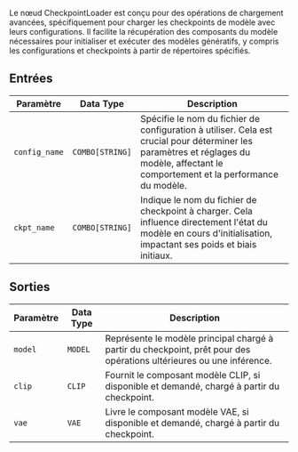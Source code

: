 Le nœud CheckpointLoader est conçu pour des opérations de chargement avancées, spécifiquement pour charger les checkpoints de modèle avec leurs configurations. Il facilite la récupération des composants du modèle nécessaires pour initialiser et exécuter des modèles génératifs, y compris les configurations et checkpoints à partir de répertoires spécifiés.

## Entrées

| Paramètre    | Data Type | Description |
|--------------|--------------|-------------|
| `config_name` | `COMBO[STRING]` | Spécifie le nom du fichier de configuration à utiliser. Cela est crucial pour déterminer les paramètres et réglages du modèle, affectant le comportement et la performance du modèle. |
| `ckpt_name`  | `COMBO[STRING]` | Indique le nom du fichier de checkpoint à charger. Cela influence directement l'état du modèle en cours d'initialisation, impactant ses poids et biais initiaux. |

## Sorties

| Paramètre | Data Type | Description |
|-----------|-------------|-------------|
| `model`   | `MODEL`     | Représente le modèle principal chargé à partir du checkpoint, prêt pour des opérations ultérieures ou une inférence. |
| `clip`    | `CLIP`      | Fournit le composant modèle CLIP, si disponible et demandé, chargé à partir du checkpoint. |
| `vae`     | `VAE`       | Livre le composant modèle VAE, si disponible et demandé, chargé à partir du checkpoint. |
